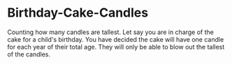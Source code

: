 # Birthday-Cake-Candles
 Counting how many candles are tallest. Let say you are in charge of the cake for a child's birthday. You have decided the cake will have one candle for each year of their total age. They will only be able to blow out the tallest of the candles. 
